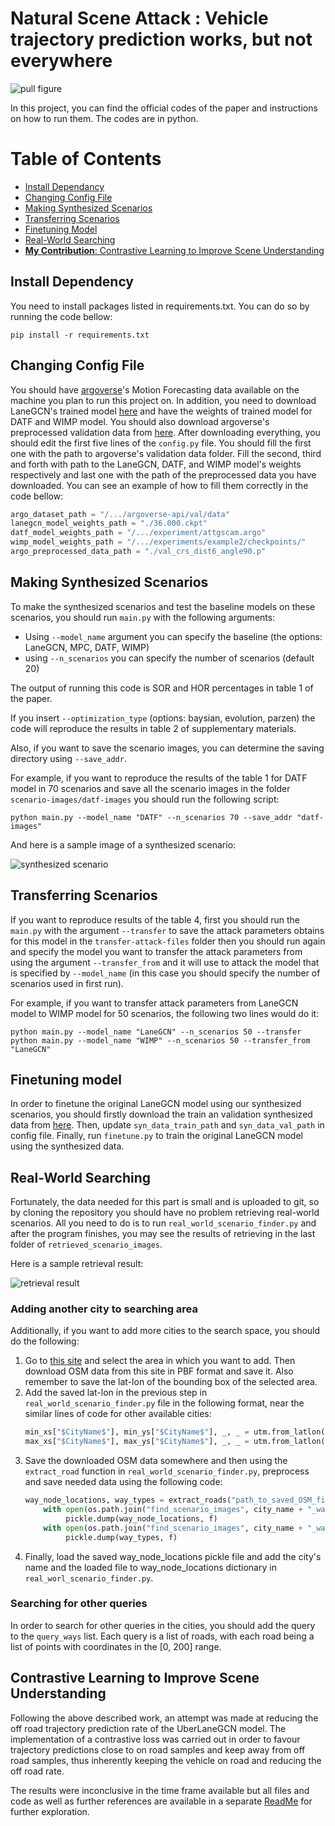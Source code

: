 # Natural Scene Attack : Vehicle trajectory prediction works, but not everywhere

![pull figure](figures/pull.png)

In this project, you can find the official codes of the paper and instructions on how to run them. The codes are in python.

Table of Contents
=================
  * [Install Dependancy](#install-dependency)
  * [Changing Config File](#changing-config-file)
  * [Making Synthesized Scenarios](#making-synthesized-scenarios)
  * [Transferring Scenarios](#transferring-scenarios)
  * [Finetuning Model](#finetuning-model)
  * [Real-World Searching](#real-world-searching)
  * [**My Contribution**: Contrastive Learning to Improve Scene Understanding](#contrastive-learning-to-improve-scene-understanding)

## Install Dependency
You need to install packages listed in requirements.txt. You can do so by running the code bellow:
```shell script
pip install -r requirements.txt
```

## Changing Config File
You should have [argoverse](https://www.argoverse.org/)'s Motion Forecasting data available on the machine you plan to run this project on.
In addition, you need to download LaneGCN's trained model [here](http://yun.sfo2.digitaloceanspaces.com/public/lanegcn/36.000.ckpt) and have the weights of trained model for DATF and WIMP model.
You should also download argoverse's preprocessed validation data from [here](https://yun.sfo2.cdn.digitaloceanspaces.com/public/lanegcn/val_crs_dist6_angle90.p).
After downloading everything, you should edit the first five lines of the `config.py` file.
You should fill the first one with the path to argoverse's validation data folder.
Fill the second, third and forth with path to the LaneGCN, DATF, and WIMP model's weights respectively and last one with the path of the preprocessed data you have downloaded.
You can see an example of how to fill them correctly in the code bellow:
```python
argo_dataset_path = "/.../argoverse-api/val/data"
lanegcn_model_weights_path = "./36.000.ckpt"
datf_model_weights_path = "/.../experiment/attgscam.argo"
wimp_model_weights_path = "/.../experiments/example2/checkpoints/"
argo_preprocessed_data_path = "./val_crs_dist6_angle90.p"
```


## Making Synthesized Scenarios
To make the synthesized scenarios and test the baseline models on these scenarios, you should run `main.py` with the following arguments:
* Using `--model_name` argument you can specify the baseline (the options: LaneGCN, MPC, DATF, WIMP)
* using `--n_scenarios` you can specify the number of scenarios (default 20)

The output of running this code is SOR and HOR percentages in table 1 of the paper.

If you insert `--optimization_type` (options: baysian, evolution, parzen) the code will reproduce the results in table 2 of supplementary materials.

Also, if you want to save the scenario images, you can determine the saving directory using `--save_addr`.

For example, if you want to reproduce the results of the table 1 for DATF model in 70 scenarios and save all the scenario images in the folder `scenario-images/datf-images` you should run the following script:
```shell script
python main.py --model_name "DATF" --n_scenarios 70 --save_addr "datf-images"
```
And here is a sample image of a synthesized scenario:

![synthesized scenario](figures/rendering.png)
## Transferring Scenarios

If you want to reproduce results of the table 4, first you should run the `main.py` with the argument `--transfer` to save the attack parameters obtains for this model in the `transfer-attack-files` folder then you should run again and specify the model you want to transfer the attack parameters from using the argument `--transfer_from` and it will use to attack the model that is specified by `--model_name` (in this case you should specify the number of scenarios used in first run).

For example, if you want to transfer attack parameters from LaneGCN model to WIMP model for 50 scenarios, the following two lines would do it:
```shell script
python main.py --model_name "LaneGCN" --n_scenarios 50 --transfer
python main.py --model_name "WIMP" --n_scenarios 50 --transfer_from "LaneGCN"
```

## Finetuning model
In order to finetune the original LaneGCN model using our synthesized scenarios, you should firstly download the train an validation synthesized data from [here](link_to_download_path). Then, update `syn_data_train_path` and `syn_data_val_path` in config file. Finally, run `finetune.py` to train the original LaneGCN model using the synthesized data.

## Real-World Searching
Fortunately, the data needed for this part is small and is uploaded to git, so by cloning the repository you should have no problem retrieving real-world scenarios.
All you need to do is to run `real_world_scenario_finder.py` and after the program finishes, you may see the results of retrieving in the last folder of `retrieved_scenario_images`.

Here is a sample retrieval result:

![retrieval result](figures/Retrieval.jpg)
### Adding another city to searching area

Additionally, if you want to add more cities to the search space, you should do the following:
1. Go to [this site](https://extract.bbbike.org/) and select the area in which you want to add. Then download OSM data from this site in PBF format and save it. Also remember to save the lat-lon of the bounding box of the selected area.
2. Add the saved lat-lon in the previous step in `real_world_scenario_finder.py` file in the following format, near the similar lines of code for other available cities:
    ```python
    min_xs["$CityName$"], min_ys["$CityName$"], _, _ = utm.from_latlon(min_lat, min_lon)
    max_xs["$CityName$"], max_ys["$CityName$"], _, _ = utm.from_latlon(max_lat, max_lon)
    ```
3. Save the downloaded OSM data somewhere and then using the `extract_road` function in `real_world_scenario_finder.py`, preprocess and save needed data using the following code:
   ```python
   way_node_locations, way_types = extract_roads("path_to_saved_OSM_file")
       with open(os.path.join("find_scenario_images", city_name + "_way_node_locations.pkl"), "wb") as f:
            pickle.dump(way_node_locations, f)
       with open(os.path.join("find_scenario_images", city_name + "_way_types.pkl"), "wb") as f:
            pickle.dump(way_types, f)
   ```
4. Finally, load the saved way_node_locations pickle file and add the city's name and the loaded file to way_node_locations dictionary in `real_worl_scenario_finder.py`.

### Searching for other queries
In order to search for other queries in the cities, you should add the query to the `query_ways` list.
Each query is a list of roads, with each road being a list of points with coordinates in the [0, 200] range.

## Contrastive Learning to Improve Scene Understanding
 Following the above described work, an attempt was made at reducing the off road trajectory prediction rate of the UberLaneGCN model. The implementation of a contrastive loss was carried out in order to favour trajectory predictions close to on road samples and keep away from off road samples, thus inherently keeping the vehicle on road and reducing the off road rate.

 The results were inconclusive in the time frame available but all files and code as well as further references are available in a separate [ReadMe](attackedmodels/UberLaneGCN/SocialNCE/ReadMe.md) for further exploration.
